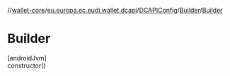 //[wallet-core](../../../../index.md)/[eu.europa.ec.eudi.wallet.dcapi](../../index.md)/[DCAPIConfig](../index.md)/[Builder](index.md)/[Builder](-builder.md)

# Builder

[androidJvm]\
constructor()
